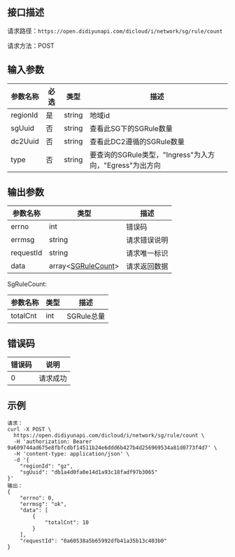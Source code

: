 ## 接口描述
请求路径：`https://open.didiyunapi.com/dicloud/i/network/sg/rule/count`

请求方法：POST
## 输入参数
|参数名称 | 必选 | 类型 | 描述|
|--------|-----|-----|-----|
|regionId | 是 | string | 地域id |
| sgUuid | 否 | string | 查看此SG下的SGRule数量 |
| dc2Uuid | 否 | string | 查看此DC2遵循的SGRule数量 |
| type | 否 | string | 要查询的SGRule类型，"Ingress"为入方向，"Egress"为出方向 |
## 输出参数
|参数名称  | 类型 | 描述|
|--------|-----|-----|
|errno | int  |错误码 |
|errmsg|string|请求错误说明	|
|requestId |string|请求唯一标识 |
|data | array<[SGRuleCount](#SGRuleCount)>	 | 请求返回数据| 

<span id="SGRuleCount"></span>
SgRuleCount:

| 参数名称 | 类型 | 描述 |
|--------|-----|-----|
| totalCnt | int  |  SGRule总量 |

## 错误码
|错误码 | 说明    |
|------|--------|
| 0    | 请求成功  |

## 示例

```
请求：
curl -X POST \
  https://open.didiyunapi.com/dicloud/i/network/sg/rule/count \
  -H 'authorization: Bearer 9a609744ad675e8fbfcdbf14511b24e6ddd6b427b4d256969534a81d0773f4d7' \
  -H 'content-type: application/json' \
  -d '{
	"regionId": "gz",
	"sgUuid": "db1a4d0fa0e14d1a93c18fadf97b3065"
}'
输出：
{
	"errno": 0,
	"errmsg": "ok",
	"data": [
		{
			"totalCnt": 10
		}
	],
	"requestId": "0a60538a5b65992dfb41a35b13c403b0"
}
```